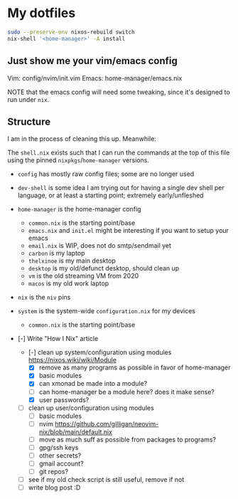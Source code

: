 # My dotfiles

```sh
sudo --preserve-env nixos-rebuild switch
nix-shell '<home-manager>' -A install
```

## Just show me your vim/emacs config

Vim: config/nvim/init.vim
Emacs: home-manager/emacs.nix


NOTE that the emacs config will need some tweaking, since it's designed
to run under `nix`.

## Structure

I am in the process of cleaning this up. Meanwhile:

The `shell.nix` exists such that I can run the commands at the top of this
file using the pinned `nixpkgs`/`home-manager` versions.

- `config` has mostly raw config files; some are no longer used
- `dev-shell` is some idea I am trying out for having a single dev shell per language, or at least a starting point; extremely early/unfleshed
- `home-manager` is the home-manager config
  - `common.nix` is the starting point/base
  - `emacs.nix` and `init.el` might be interesting if you want to setup your emacs
  - `email.nix` is WIP, does not do smtp/sendmail yet
  - `carbon` is my laptop
  - `thelxinoe` is my main desktop
  - `desktop` is my old/defunct desktop, should clean up
  - `vm` is the old streaming VM from 2020
  - `macos` is my old work laptop
- `nix` is the `niv` pins
- `system` is the system-wide `configuration.nix` for my devices
  - `common.nix` is the starting point/base

- [-] Write "How I Nix" article
  - [-] clean up system/configuration using modules https://nixos.wiki/wiki/Module
    - [x] remove as many programs as possible in favor of home-manager
	- [x] basic modules
    - [x] can xmonad be made into a module?
    - [ ] can home-manager be a module here? does it make sense?
    - [x] user passwords?
  - [ ] clean up user/configuration using modules
    - [ ] basic modules
    - [ ] nvim https://github.com/gilligan/neovim-nix/blob/main/default.nix
    - [ ] move as much suff as possible from packages to programs?
    - [ ] gpg/ssh keys
    - [ ] other secrets?
    - [ ] gmail account?
    - [ ] git repos?
  - [ ] see if my old check script is still useful, remove if not
  - [ ] write blog post :D
